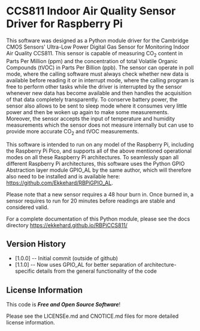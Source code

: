 CCS811 Indoor Air Quality Sensor Driver for Raspberry Pi
========================================================

This software was designed as a Python module driver for the Cambridge CMOS 
Sensors' Ultra-Low Power Digital Gas Sensor for Monitoring Indoor Air Quality
CCS811.  This sensor is capable of measuring CO<sub>2</sub> content in Parts 
Per Million (ppm) and the concentration of total Volatile Organic Compounds 
(tVOC) in Parts Per Billion (ppb).  The sensor can operate in poll mode, 
where the calling software must always check whether new data is available 
before reading it or in interrupt mode, where the calling program is free to 
perform other tasks while the driver is interrupted by the sensor whenever 
new data has become available and then handles the acquisition of that data 
completely transparently.  To conserve battery power, the sensor also allows 
to be sent to sleep mode where it consumes very little power and then be 
woken up again to make some measurements.  Moreover, the sensor accepts the 
input of temperature and humidity measurements which the sensor does not 
measure internally but can use to provide more accurate CO<sub>2</sub> and tVOC 
measurements.

This software is intended to run on any model of the Raspberry Pi, including the
Raspberry Pi Pico, and supports all of the above mentioned operational modes on 
all these Raspberry Pi architectures.  To seamlessly span all different 
Raspberry Pi architectures, this software uses the Python GPIO Abstraction layer 
module GPIO_AL by the same author, which will therefore also need to be 
installed and is available here: https://github.com/Ekkehard/RBPiGPIO_AL.

Please note that a new sensor requires a 48 hour burn in.  Once burned in, a 
sensor requires to run for 20 minutes before readings are stable and considered 
valid.

For a complete documentation of this Python module, please see the docs 
directory https://ekkehard.github.io/RBPiCCS811/

Version History
---------------
* [1.0.0] -- Initial commit (outside of github)
* [1.1.0] -- Now uses GPIO_AL for better separation of architecture-specific 
             details from the general functionality of the code

License Information
-------------------
This code is _**Free and Open Source Software**_! 

Please see the LICENSEe.md and CNOTICE.md files for more detailed license 
information.  